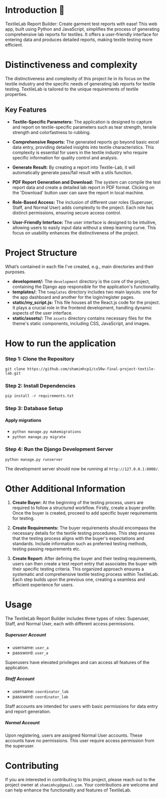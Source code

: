 # Introduction 🚀
TextileLab Report Builder: Create garment test reports with ease! This web app, built using Python and JavaScript, simplifies the process of generating comprehensive lab reports for textiles. It offers a user-friendly interface for entering data and produces detailed reports, making textile testing more efficient. 

# Distinctiveness and complexity
The distinctiveness and complexity of this project lie in its focus on the textile industry and the specific needs of generating lab reports for textile testing. TextileLab is tailored to the unique requirements of textile properties.

## Key Features
- **Textile-Specific Parameters:** The application is designed to capture and report on textile-specific parameters such as tear strength, tensile strength and colorfastness to rubbing.

- **Comprehensive Reports:** The generated reports go beyond basic excel data entry, providing detailed insights into textile characteristics. This complexity is essential for users in the textile industry who require specific information for quality control and analysis.

- **Generate Result:** By creating a report into Textile-Lab, it will automatically generate pass/fail result with a utils function.

- **PDF Report Generation and Download:** The system can compile the test report data and create a detailed lab report in PDF format. Clicking on the 'Download' button user can save the report in local machine.

- **Role-Based Access:** The inclusion of different user roles (Superuser, Staff, and Normal User) adds complexity to the project. Each role has distinct permissions, ensuring secure access control.

- **User-Friendly Interface:** The user interface is designed to be intuitive, allowing users to easily input data without a steep learning curve. This focus on usability enhances the distinctiveness of the project.

# Project Structure
What’s contained in each file I've created, e.g., main directories and their purposes.

- **development/:** The `development` directory is the core of the project, containing the Django app responsible for the application's functionality.
- **templates/:** The `templates` directory includes two main layouts: one for the app dashboard and another for the login/register pages. 
- **static/my_script.js:** This file houses all the React.js code for the project. It plays a crucial role in the frontend development, handling dynamic aspects of the user interface.
- **static/assets/:** The `assets` directory contains necessary files for the theme's static components, including CSS, JavaScript, and images. 

# How to run the application

### Step 1: Clone the Repository
`git clone https://github.com/shamimhcp1/cs50w-final-project-textile-lab.git`

### Step 2: Install Dependencies
`pip install -r requirements.txt`

### Step 3: Database Setup
#### Apply migrations
- `python manage.py makemigrations`
- `python manage.py migrate`

### Step 4: Run the Django Development Server
`python manage.py runserver`

The development server should now be running at `http://127.0.0.1:8000/`.

# Other Additional Information
1. **Create Buyer:** At the beginning of the testing process, users are required to follow a structured workflow. Firstly, create a buyer profile. Once the buyer is created, proceed to add specific buyer requirements for testing.

2. **Create Requirements:** The buyer requirements should encompass the necessary details for the textile testing procedures. This step ensures that the testing process aligns with the buyer's expectations and standards. Include information such as preferred testing methods, testing passing requirements etc.

3. **Create Report:** After defining the buyer and their testing requirements, users can then create a test report entry that associates the buyer with their specific testing criteria. This organized approach ensures a systematic and comprehensive textile testing process within TextileLab. Each step builds upon the previous one, creating a seamless and efficient experience for users.

# Usage
The TextileLab Report Builder includes three types of roles: Superuser, Staff, and Normal User, each with different access permissions.

##### Superuser Account
- username: `user_a`
- password: `user_a`

Superusers have elevated privileges and can access all features of the application.

##### Staff Account
- username: `coordinator_lab`
- password: `coordinator_lab`

Staff accounts are intended for users with basic permissions for data entry and report generation.

##### Normal Account
Upon registering, users are assigned Normal User accounts. These accounts have no permissions. This user require access permission from the superuser.

# Contributing
If you are interested in contributing to this project, please reach out to the project owner at `shamimhcp@gmail.com`. Your contributions are welcome and can help enhance the functionality and features of TextileLab.